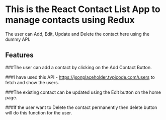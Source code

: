 # This is the React Contact List App to manage contacts using Redux

The user can Add, Edit, Update and Delete the contact here using the dummy API.

## Features

###The user can add a contact by clicking on the Add Contact Button.

###I have used this API - https://jsonplaceholder.typicode.com/users to fetch and show the users.

###The existing contact can be updated using the Edit button on the home page.

###If the user want to Delete the contact permanently then delete button will do this function for the user.
